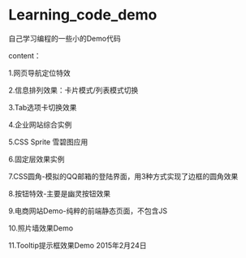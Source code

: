 # Learning_code_demo

自己学习编程的一些小的Demo代码

content：

1.网页导航定位特效

2.信息排列效果：卡片模式/列表模式切换

3.Tab选项卡切换效果

4.企业网站综合实例

5.CSS Sprite 雪碧图应用

6.固定层效果实例

7.CSS圆角-模拟的QQ邮箱的登陆界面，用3种方式实现了边框的圆角效果

8.按钮特效-主要是幽灵按钮效果

9.电商网站Demo-纯粹的前端静态页面，不包含JS

10.照片墙效果Demo

11.Tooltip提示框效果Demo 2015年2月24日
